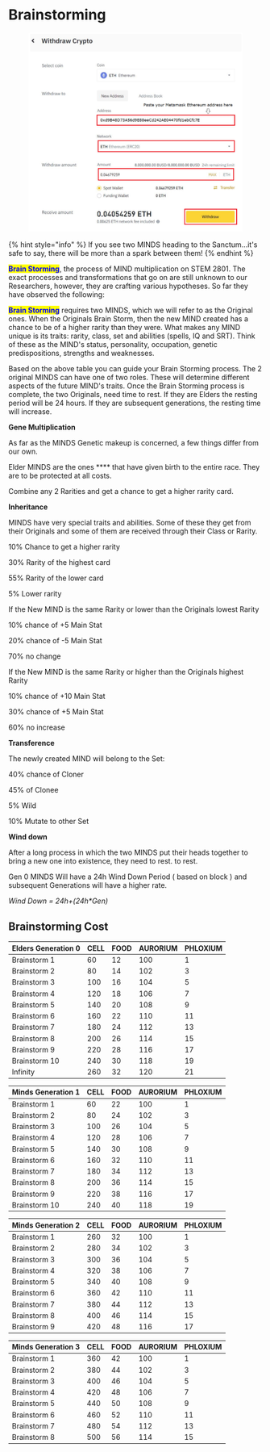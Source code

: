 # Brainstorming

<figure><img src="../../../../.gitbook/assets/unknown.png" alt=""><figcaption></figcaption></figure>

{% hint style="info" %}
If you see two MINDS heading to the Sanctum...it's safe to say, there will be more than a spark between them!
{% endhint %}

<mark style="color:blue;">**Brain Storming**</mark>, the process of MIND multiplication on STEM 2801. The exact processes and transformations that go on are still unknown to our Researchers, however, they are crafting various hypotheses. So far they have observed the following:

<mark style="color:blue;">**Brain Storming**</mark> requires two MINDS, which we will refer to as the Original ones. When the Originals Brain Storm, then the new MIND created has a chance to be of a higher rarity than they were. What makes any MIND unique is its traits: rarity, class, set and abilities (spells, IQ and SRT). Think of these as the MIND's status, personality, occupation, genetic predispositions, strengths and weaknesses.

Based on the above table you can guide your Brain Storming process. The 2 original MINDS can have one of two roles. These will determine different aspects of the future MIND's traits. Once the Brain Storming process is complete, the two Originals, need time to rest. If they are Elders the resting period will be 24 hours. If they are subsequent generations, the resting time will increase.



**Gene Multiplication**

As far as the MINDS Genetic makeup is concerned, a few things differ from our own.&#x20;

Elder MINDS are the ones **** that have given birth to the entire race. They are to be protected at all costs.

Combine any 2 Rarities and get a chance to get a higher rarity card.



**Inheritance**

MINDS have very special traits and abilities. Some of these they get from their Originals and some of them are received through their Class or Rarity.

10% Chance to get a higher rarity&#x20;

30% Rarity of the highest card&#x20;

55% Rarity of the lower card&#x20;

5% Lower rarity



If the New MIND is the same Rarity or lower than the Originals lowest Rarity

10% chance of +5 Main Stat

20% chance of -5 Main Stat

70% no change



If the New MIND is the same Rarity or higher than the Originals highest Rarity

10% chance of +10 Main Stat

30% chance of +5 Main Stat

60% no increase



**Transference**

The newly created MIND will belong to the Set:

40% chance of Cloner

45% of Clonee

5% Wild

10% Mutate to other Set



**Wind down**

After a long process in which the two MINDS put their heads together to bring a new one into existence, they need to rest. to rest.

Gen 0 MINDS Will have a 24h Wind Down Period ( based on block ) and subsequent Generations will have a higher rate.

_Wind Down = 24h+(24h\*Gen)_

## Brainstorming Cost



| Elders Generation 0 | CELL | FOOD | AURORIUM | PHLOXIUM |
| ------------------- | ---- | ---- | -------- | -------- |
| Brainstorm 1        | 60   | 12   | 100      | 1        |
| Brainstorm 2        | 80   | 14   | 102      | 3        |
| Brainstorm 3        | 100  | 16   | 104      | 5        |
| Brainstorm 4        | 120  | 18   | 106      | 7        |
| Brainstorm 5        | 140  | 20   | 108      | 9        |
| Brainstorm 6        | 160  | 22   | 110      | 11       |
| Brainstorm 7        | 180  | 24   | 112      | 13       |
| Brainstorm 8        | 200  | 26   | 114      | 15       |
| Brainstorm 9        | 220  | 28   | 116      | 17       |
| Brainstorm 10       | 240  | 30   | 118      | 19       |
| Infinity            | 260  | 32   | 120      | 21       |



| Minds Generation 1 | CELL | FOOD | AURORIUM | PHLOXIUM |
| ------------------ | ---- | ---- | -------- | -------- |
| Brainstorm 1       | 60   | 22   | 100      | 1        |
| Brainstorm 2       | 80   | 24   | 102      | 3        |
| Brainstorm 3       | 100  | 26   | 104      | 5        |
| Brainstorm 4       | 120  | 28   | 106      | 7        |
| Brainstorm 5       | 140  | 30   | 108      | 9        |
| Brainstorm 6       | 160  | 32   | 110      | 11       |
| Brainstorm 7       | 180  | 34   | 112      | 13       |
| Brainstorm 8       | 200  | 36   | 114      | 15       |
| Brainstorm 9       | 220  | 38   | 116      | 17       |
| Brainstorm 10      | 240  | 40   | 118      | 19       |





| Minds Generation 2 | CELL | FOOD | AURORIUM | PHLOXIUM |
| ------------------ | ---- | ---- | -------- | -------- |
| Brainstorm 1       | 260  | 32   | 100      | 1        |
| Brainstorm 2       | 280  | 34   | 102      | 3        |
| Brainstorm 3       | 300  | 36   | 104      | 5        |
| Brainstorm 4       | 320  | 38   | 106      | 7        |
| Brainstorm 5       | 340  | 40   | 108      | 9        |
| Brainstorm 6       | 360  | 42   | 110      | 11       |
| Brainstorm 7       | 380  | 44   | 112      | 13       |
| Brainstorm 8       | 400  | 46   | 114      | 15       |
| Brainstorm 9       | 420  | 48   | 116      | 17       |





| Minds Generation 3 | CELL | FOOD | AURORIUM | PHLOXIUM |
| ------------------ | ---- | ---- | -------- | -------- |
| Brainstorm 1       | 360  | 42   | 100      | 1        |
| Brainstorm 2       | 380  | 44   | 102      | 3        |
| Brainstorm 3       | 400  | 46   | 104      | 5        |
| Brainstorm 4       | 420  | 48   | 106      | 7        |
| Brainstorm 5       | 440  | 50   | 108      | 9        |
| Brainstorm 6       | 460  | 52   | 110      | 11       |
| Brainstorm 7       | 480  | 54   | 112      | 13       |
| Brainstorm 8       | 500  | 56   | 114      | 15       |
